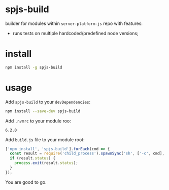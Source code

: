 # spjs-build

builder for modules within `server-platform-js` repo with features:
 - runs tests on multiple hardcoded/predefined node versions;

# install

```bash
npm install -g spjs-build
```

# usage

Add `spjs-build` to your `devDependencies`:

```bash
npm install --save-dev spjs-build
```

Add `.nvmrc` to your module roo:

```
6.2.0
```


Add `build.js` file to your module root:

```js
['npm install', 'spjs-build'].forEach(cmd => {
  const result = require('child_process').spawnSync('sh', ['-c', cmd], {stdio: 'inherit'});
  if (result.status) {
    process.exit(result.status);
  }
});
```

You are good to go.